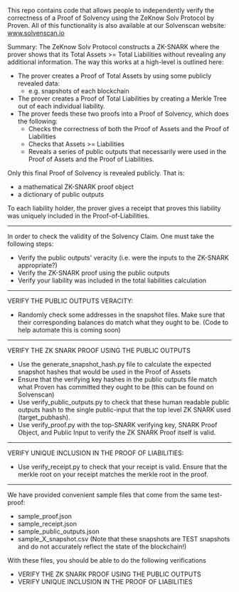 This repo contains code that allows people to independently verify the correctness of a Proof of Solvency using the ZeKnow Solv Protocol by Proven. All of this functionality is also available at our Solvenscan website: www.solvenscan.io

Summary:
The ZeKnow Solv Protocol constructs a ZK-SNARK where the prover shows that its Total Assets >= Total Liabilities without revealing any additional information. The way this works at a high-level is outlined here:

- The prover creates a Proof of Total Assets by using some publicly revealed data:
  - e.g. snapshots of each blockchain
- The prover creates a Proof of Total Liabilities by creating a Merkle Tree out of each individual liability.
- The prover feeds these two proofs into a Proof of Solvency, which does the following:
  - Checks the correctness of both the Proof of Assets and the Proof of Liabilities
  - Checks that Assets >= Liabilities
  - Reveals a series of public outputs that necessarily were used in the Proof of Assets and the Proof of Liabilities.

Only this final Proof of Solvency is revealed publicly. That is:

- a mathematical ZK-SNARK proof object
- a dictionary of public outputs

To each liability holder, the prover gives a receipt that proves this liability was uniquely included in the Proof-of-Liabilities.

---

In order to check the validity of the Solvency Claim. One must take the following steps:

- Verify the public outputs' veracity (i.e. were the inputs to the ZK-SNARK appropriate?)
- Verify the ZK-SNARK proof using the public outputs
- Verify your liability was included in the total liabilities calculation

---

VERIFY THE PUBLIC OUTPUTS VERACITY:

- Randomly check some addresses in the snapshot files. Make sure that their corresponding balances do match
  what they ought to be.
  (Code to help automate this is coming soon)

---

VERIFY THE ZK SNARK PROOF USING THE PUBLIC OUTPUTS

- Use the generate_snapshot_hash.py file to calculate the expected snapshot hashes that would be used in the Proof of Assets
- Ensure that the verifying key hashes in the public outputs file match what Proven has committed they ought to be (this can be found on Solvenscan)
- Use verify_public_outputs.py to check that these human readable public outputs hash to the single public-input that the top level ZK SNARK used (target_pubhash).
- Use verify_proof.py with the top-SNARK verifying key, SNARK Proof Object, and Public Input to verify the ZK SNARK Proof itself is valid.

---

VERIFY UNIQUE INCLUSION IN THE PROOF OF LIABILITIES:

- Use verify_receipt.py to check that your receipt is valid. Ensure that the merkle root on your receipt matches the merkle root in the proof.

---

We have provided convenient sample files that come from the same test-proof:

- sample_proof.json
- sample_receipt.json
- sample_public_outputs.json
- sample_X_snapshot.csv (Note that these snapshots are TEST snapshots and do not accurately reflect the state of the blockchain!)

With these files, you should be able to do the following verifications

- VERIFY THE ZK SNARK PROOF USING THE PUBLIC OUTPUTS
- VERIFY UNIQUE INCLUSION IN THE PROOF OF LIABILITIES

